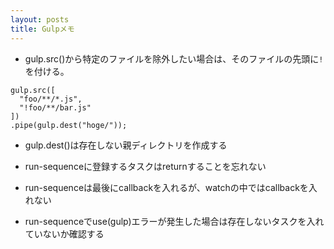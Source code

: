 ```yaml
---
layout: posts
title: Gulpメモ 
---
```

* gulp.src()から特定のファイルを除外したい場合は、そのファイルの先頭に`!`を付ける。

```
gulp.src([
  "foo/**/*.js",
  "!foo/**/bar.js"
])
.pipe(gulp.dest("hoge/"));
```

* gulp.dest()は存在しない親ディレクトリを作成する

* run-sequenceに登録するタスクはreturnすることを忘れない

* run-sequenceは最後にcallbackを入れるが、watchの中ではcallbackを入れない

* run-sequenceでuse(gulp)エラーが発生した場合は存在しないタスクを入れていないか確認する
